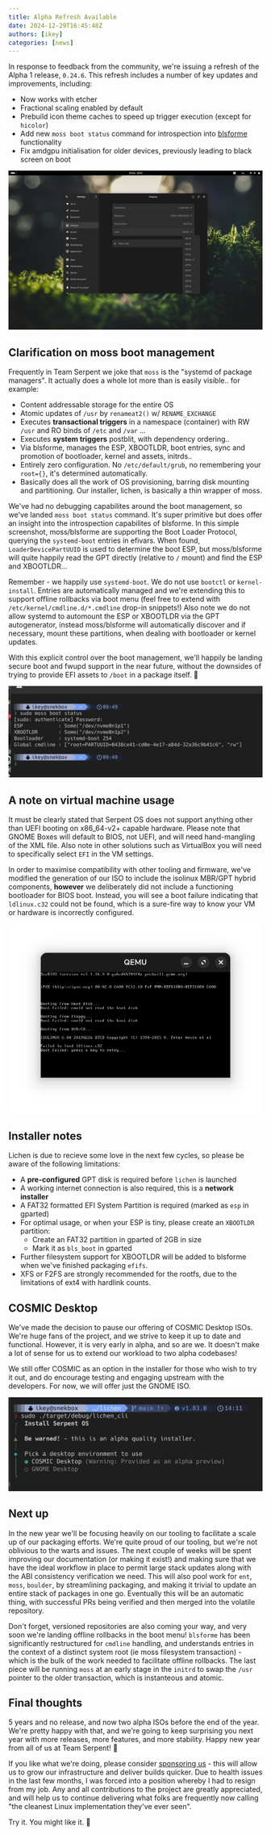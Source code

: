 ```yaml
---
title: Alpha Refresh Available
date: 2024-12-29T16:45:48Z
authors: [ikey]
categories: [news]
---
```


In response to feedback from the community, we're issuing a refresh of the Alpha 1 release, `0.24.6`. This refresh includes a number of key updates and improvements, including:

 - Now works with etcher
 - Fractional scaling enabled by default
 - Prebuild icon theme caches to speed up trigger execution (except for `hicolor`)
 - Add new `moss boot status` command for introspection into [blsforme](https://github.com/serpent-os/blsforme) functionality
 - Fix amdgpu initialisation for older devices, previously leading to black screen on boot

![Fractional scaling, much loved](featured-background.png)

## Clarification on moss boot management

Frequently in Team Serpent we joke that `moss` is the "systemd of package managers". It actually does a whole lot more than is easily visible.. for example:

 - Content addressable storage for the entire OS
 - Atomic updates of `/usr` by `renameat2()` w/ `RENAME_EXCHANGE`
 - Executes **transactional triggers** in a namespace (container) with RW `/usr` and RO binds of `/etc` and `/var` ...
 - Executes **system triggers** postblit, with dependency ordering..
 - Via blsforme, manages the ESP, XBOOTLDR, boot entries, sync and promotion of bootloader, kernel and assets, initrds..
 - Entirely zero configuration. No `/etc/default/grub`, no remembering your `root={}`, it's determined automatically.
 - Basically does all the work of OS provisioning, barring disk mounting and partitioning. Our installer, lichen, is basically a thin wrapper of moss.

We've had no debugging capabilites around the boot management, so we've landed `moss boot status` command. It's super primitive
but does offer an insight into the introspection capabilites of blsforme. In this simple screenshot, moss/blsforme are supporting the
Boot Loader Protocol, querying the `systemd-boot` entries in efivars. When found, `LoaderDevicePartUUID` is used to determine the
boot ESP, but moss/blsforme will quite happily read the GPT directly (relative to `/` mount) and find the ESP and XBOOTLDR...

Remember - we happily use `systemd-boot`. We do not use `bootctl` or `kernel-install`. Entries are automatically managed and
we're extending this to support offline rollbacks via boot menu (feel free to extend with `/etc/kernel/cmdline.d/*.cmdline` drop-in snippets!)
Also note we do not allow systemd to automount the ESP or XBOOTLDR via the GPT autogenerator, instead moss/blsforme will automatically
discover and if necessary, mount these partitions, when dealing with bootloader or kernel updates.

With this explicit control over the boot management, we'll happily be landing secure boot and fwupd support in the near future,
without the downsides of trying to provide EFI assets to `/boot` in a package itself. 😬

![moss boot status](moss_boot_status.png)

## A note on virtual machine usage

It must be clearly stated that Serpent OS does not support anything other than UEFI booting on x86_64-v2+ capable hardware.
Please note that GNOME Boxes will default to BIOS, not UEFI, and will need hand-mangling of the XML file. Also note in other
solutions such as VirtualBox you will need to specifically select `EFI` in the VM settings.

In order to maximise compatibility with other tooling and firmware, we've modified the generation of our ISO to include
the isolinux MBR/GPT hybrid components, **however** we deliberately did not include a functioning bootloader for BIOS boot.
Instead, you will see a boot failure indicating that `ldlinux.c32` could not be found, which is a sure-fire way to know your
VM or hardware is incorrectly configured.

![Invalid VM configuration](le_no_uefi.png)

## Installer notes

Lichen is due to recieve some love in the next few cycles, so please be aware of the following limitations:

 - A **pre-configured** GPT disk is required before `lichen` is launched
 - A working internet connection is also required, this is a **network installer**
 - A FAT32 formatted EFI System Partition is required (marked as `esp` in gparted)
 - For optimal usage, or when your ESP is tiny, please create an `XBOOTLDR` partition:
    - Create an FAT32 partition in gparted of 2GB in size
    - Mark it as `bls_boot` in gparted
 - Further filesystem support for XBOOTLDR will be added to blsforme when we've finished packaging `efifs`.
 - XFS or F2FS are strongly recommended for the rootfs, due to the limitations of ext4 with hardlink counts.

## COSMIC Desktop

We've made the decision to pause our offering of COSMIC Desktop ISOs. We're huge fans of the project, and we
strive to keep it up to date and functional. However, it is very early in alpha, and so are we. It doesn't make
a lot of sense for us to extend our workload to two alpha codebases!

We still offer COSMIC as an option in the installer for those who wish to try it out, and do encourage testing
and engaging upstream with the developers. For now, we will offer just the GNOME ISO.

![Lichen + COSMIC](lichen_dev.png)

## Next up

In the new year we'll be focusing heavily on our tooling to facilitate a scale up of our packaging efforts.
We're quite proud of our tooling, but we're not oblivious to the warts and issues. The next couple of weeks
will be spent improving our documentation (or making it exist!) and making sure that we have the ideal workflow
in place to permit large stack updates along with the ABI consistency verification we need. This will also
pool work for `ent`, `moss`, `boulder`, by streamlining packaging, and making it trivial to update an entire
stack of packages in one go. Eventually this will be an automatic thing, with successful PRs being verified
and then merged into the volatile repository.

Don't forget, versioned repositories are also coming your way, and very soon we're landing offline rollbacks in
the boot menu! `blsforme` has been significantly restructured for `cmdline` handling, and understands entries in
the context of a distinct system root (ie moss filesystem transaction) - which is the bulk of the work needed
to facilitate offline rollbacks. The last piece will be running `moss` at an early stage in the `initrd` to
swap the `/usr` pointer to the older transaction, which is instanteous and atomic.


## Final thoughts

5 years and no release, and now two alpha ISOs before the end of the year. We're pretty happy with that, and we're
going to keep surprising you next year with more releases, more features, and more stability. Happy new year from
all of us at Team Serpent! 🐍

If you like what we're doing, please consider [sponsoring us](/sponsor) - this will allow us to grow our infrastructure
and deliver builds quicker. Due to health issues in the last few months, I was forced into a position whereby I had to
resign from my job. Any and all contributions to the project are greatly appreciated, and will help us to continue delivering
what folks are frequently now calling "the cleanest Linux implementation they've ever seen".

Try it. You might like it. 🚀
